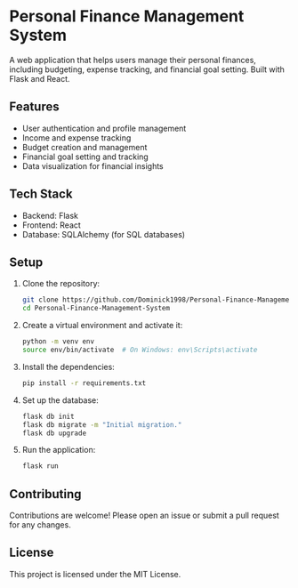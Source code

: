 # Personal Finance Management System

A web application that helps users manage their personal finances, including budgeting, expense tracking, and financial goal setting. Built with Flask and React.

## Features

- User authentication and profile management
- Income and expense tracking
- Budget creation and management
- Financial goal setting and tracking
- Data visualization for financial insights

## Tech Stack

- Backend: Flask
- Frontend: React
- Database: SQLAlchemy (for SQL databases)

## Setup

1. Clone the repository:
   ```bash
   git clone https://github.com/Dominick1998/Personal-Finance-Management-System.git
   cd Personal-Finance-Management-System
   ```

2. Create a virtual environment and activate it:
   ```bash
   python -m venv env
   source env/bin/activate  # On Windows: env\Scripts\activate
   ```

3. Install the dependencies:
   ```bash
   pip install -r requirements.txt
   ```

4. Set up the database:
   ```bash
   flask db init
   flask db migrate -m "Initial migration."
   flask db upgrade
   ```

5. Run the application:
   ```bash
   flask run
   ```

## Contributing

Contributions are welcome! Please open an issue or submit a pull request for any changes.

## License

This project is licensed under the MIT License.
```
